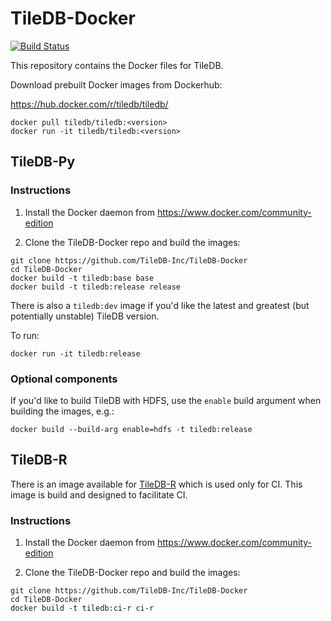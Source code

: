 # TileDB-Docker

[![Build Status](https://travis-ci.org/TileDB-Inc/TileDB-Docker.svg?branch=master)](https://travis-ci.org/TileDB-Inc/TileDB-Docker)

This repository contains the Docker files for TileDB.

Download prebuilt Docker images from Dockerhub:

https://hub.docker.com/r/tiledb/tiledb/

```
docker pull tiledb/tiledb:<version>
docker run -it tiledb/tiledb:<version>
```

## TileDB-Py

### Instructions

1. Install the Docker daemon from https://www.docker.com/community-edition

2. Clone the TileDB-Docker repo and build the images:
```
git clone https://github.com/TileDB-Inc/TileDB-Docker
cd TileDB-Docker
docker build -t tiledb:base base
docker build -t tiledb:release release
```

There is also a `tiledb:dev` image if you'd like the latest and
greatest (but potentially unstable) TileDB version.

To run:

    docker run -it tiledb:release

### Optional components

If you'd like to build TileDB with HDFS, use the `enable` build argument
when building the images, e.g.:

    docker build --build-arg enable=hdfs -t tiledb:release

## TileDB-R

There is an image available for [TileDB-R](https://github.com/TileDB-Inc/TileDB-R)
which is used only for CI. This image is build and designed to facilitate CI.

### Instructions

1. Install the Docker daemon from https://www.docker.com/community-edition

2. Clone the TileDB-Docker repo and build the images:
```
git clone https://github.com/TileDB-Inc/TileDB-Docker
cd TileDB-Docker
docker build -t tiledb:ci-r ci-r
```
